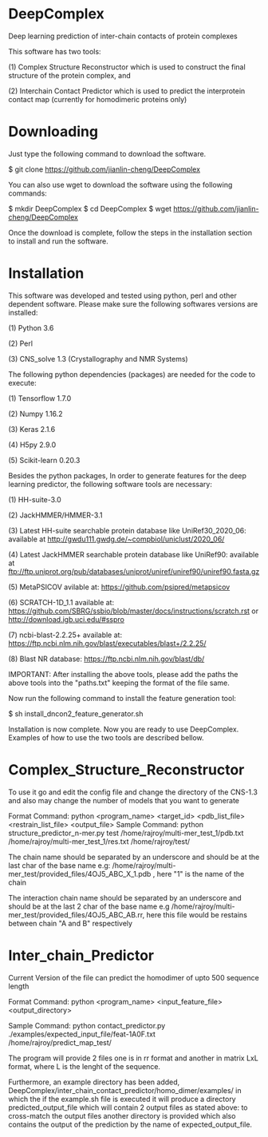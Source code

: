 # DeepComplex
Deep learning prediction of inter-chain contacts of protein complexes

This software has two tools:

(1) Complex Structure Reconstructor which is used to construct the final structure of the protein complex, and

(2) Interchain Contact Predictor which is used to predict the interprotein contact map (currently for homodimeric proteins only)

#                  Downloading             #

Just type the following command to download the software.

$ git clone https://github.com/jianlin-cheng/DeepComplex

You can also use wget to download the software using the following commands:

$ mkdir DeepComplex
$ cd DeepComplex
$ wget https://github.com/jianlin-cheng/DeepComplex

Once the download is complete, follow the steps in the installation section to install and run the software.


#                  Installation             #

This software was developed and tested using python, perl and other dependent software. Please make sure the following softwares versions are installed:

(1) Python 3.6

(2) Perl

(3) CNS_solve 1.3 (Crystallography and NMR Systems)

The following python dependencies (packages) are needed for the code to execute:

(1) Tensorflow 1.7.0

(2) Numpy 1.16.2

(3) Keras 2.1.6

(4) H5py 2.9.0

(5) Scikit-learn 0.20.3

Besides the python packages, In order to generate features for the deep learning predictor, the following software tools are necessary:

(1) HH-suite-3.0

(2) JackHMMER/HMMER-3.1

(3) Latest HH-suite searchable protein database like UniRef30_2020_06: available at http://gwdu111.gwdg.de/~compbiol/uniclust/2020_06/

(4) Latest JackHMMER searchable protein database like UniRef90: available at ftp://ftp.uniprot.org/pub/databases/uniprot/uniref/uniref90/uniref90.fasta.gz

(5) MetaPSICOV avilable at: https://github.com/psipred/metapsicov

(6) SCRATCH-1D_1.1 available at: https://github.com/SBRG/ssbio/blob/master/docs/instructions/scratch.rst or http://download.igb.uci.edu/#sspro

(7) ncbi-blast-2.2.25+ available at: https://ftp.ncbi.nlm.nih.gov/blast/executables/blast+/2.2.25/

(8) Blast NR database: https://ftp.ncbi.nlm.nih.gov/blast/db/


IMPORTANT: After installing the above tools, please add the paths the above tools into the "paths.txt" keeping the format of the file same.

Now run the following command to install the feature generation tool:

$ sh install_dncon2_feature_generator.sh

Installation is now complete. Now you are ready to use DeepComplex. Examples of how to use the two tools are described bellow.


#                  Complex_Structure_Reconstructor             #

To use it go and edit the config file and change the directory of the CNS-1.3 and also may change the number of models that you want to generate

Format Command:
python <program_name> <target_id> <pdb_list_file> <restrain_list_file> <output_file>
Sample Command:
python structure_predictor_n-mer.py test /home/rajroy/multi-mer_test_1/pdb.txt /home/rajroy/multi-mer_test_1/res.txt /home/rajroy/test/

The chain name should be separated by an underscore and should be at the last char of the base name
e.g: /home/rajroy/multi-mer_test/provided_files/4OJ5_ABC_X_1.pdb  , here "1" is the name of the chain

The interaction chain name should be separated by an underscore and should be at the last 2 char of the base name
e.g /home/rajroy/multi-mer_test/provided_files/4OJ5_ABC_AB.rr, here this file would be restains between chain "A and B" respectively


#                  Inter_chain_Predictor                 #

Current Version of the file can predict the homodimer of upto 500 sequence length

Format Command:
python <program_name> <input_feature_file> <output_directory>

Sample Command:
python contact_predictor.py ./examples/expected_input_file/feat-1A0F.txt /home/rajroy/predict_map_test/

The program will provide 2 files one is in rr format and another in matrix LxL format, where L is the lenght of the sequence.

Furthermore, an example directory has been added, DeepComplex/inter_chain_contact_predictor/homo_dimer/examples/ in which the if the example.sh file is executed it will produce a directory predicted_output_file which will contain 2 output files as stated above: to cross-match the output files another directory is provided which also contains the output of the prediction by the name of expected_output_file. 






